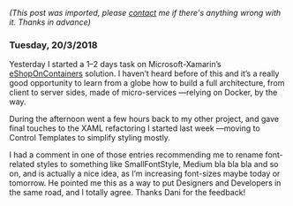 *(This post was imported, please [contact](/#/contact) me if there's anything wrong with it. Thanks in advance)*

### Tuesday, 20/3/2018

Yesterday I started a 1–2 days task on Microsoft-Xamarin’s [eShopOnContainers](https://github.com/dotnet-architecture/eShopOnContainers) solution. I haven’t heard before of this and it’s a really good opportunity to learn from a globe how to build a full architecture, from client to server sides, made of micro-services —relying on Docker, by the way.

During the afternoon went a few hours back to my other project, and gave final touches to the XAML refactoring I started last week —moving to Control Templates to simplify styling mostly.

I had a comment in one of those entries recommending me to rename font-related styles to something like SmallFontStyle, Medium bla bla bla and so on, and is actually a nice idea, as I’m increasing font-sizes maybe today or tomorrow. He pointed me this as a way to put Designers and Developers in the same road, and I totally agree. Thanks Dani for the feedback!